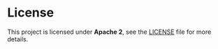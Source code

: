 # License
This project is licensed under **Apache 2**, see the [LICENSE](LICENSE) file for more details.